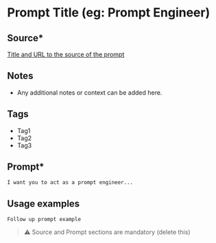 # Prompt Title (eg: Prompt Engineer)

## Source*
[Title and URL to the source of the prompt](URL)

## Notes
- Any additional notes or context can be added here.

## Tags
- Tag1
- Tag2
- Tag3

## Prompt*
```
I want you to act as a prompt engineer...
```

## Usage examples
```
Follow up prompt example
```

> ⚠️ Source and Prompt sections are mandatory (delete this)
